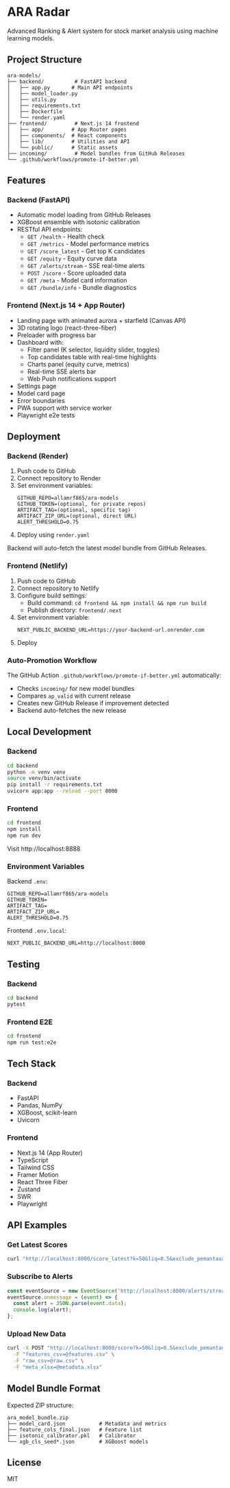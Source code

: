 # ARA Radar

Advanced Ranking & Alert system for stock market analysis using machine learning models.

## Project Structure

```
ara-models/
├── backend/          # FastAPI backend
│   ├── app.py       # Main API endpoints
│   ├── model_loader.py
│   ├── utils.py
│   ├── requirements.txt
│   ├── Dockerfile
│   └── render.yaml
├── frontend/         # Next.js 14 frontend
│   ├── app/         # App Router pages
│   ├── components/  # React components
│   ├── lib/         # Utilities and API
│   └── public/      # Static assets
├── incoming/         # Model bundles from GitHub Releases
└── .github/workflows/promote-if-better.yml
```

## Features

### Backend (FastAPI)

- Automatic model loading from GitHub Releases
- XGBoost ensemble with isotonic calibration
- RESTful API endpoints:
  - `GET /health` - Health check
  - `GET /metrics` - Model performance metrics
  - `GET /score_latest` - Get top K candidates
  - `GET /equity` - Equity curve data
  - `GET /alerts/stream` - SSE real-time alerts
  - `POST /score` - Score uploaded data
  - `GET /meta` - Model card information
  - `GET /bundle/info` - Bundle diagnostics

### Frontend (Next.js 14 + App Router)

- Landing page with animated aurora + starfield (Canvas API)
- 3D rotating logo (react-three-fiber)
- Preloader with progress bar
- Dashboard with:
  - Filter panel (K selector, liquidity slider, toggles)
  - Top candidates table with real-time highlights
  - Charts panel (equity curve, metrics)
  - Real-time SSE alerts bar
  - Web Push notifications support
- Settings page
- Model card page
- Error boundaries
- PWA support with service worker
- Playwright e2e tests

## Deployment

### Backend (Render)

1. Push code to GitHub
2. Connect repository to Render
3. Set environment variables:
   ```
   GITHUB_REPO=allamrf865/ara-models
   GITHUB_TOKEN=(optional, for private repos)
   ARTIFACT_TAG=(optional, specific tag)
   ARTIFACT_ZIP_URL=(optional, direct URL)
   ALERT_THRESHOLD=0.75
   ```
4. Deploy using `render.yaml`

Backend will auto-fetch the latest model bundle from GitHub Releases.

### Frontend (Netlify)

1. Push code to GitHub
2. Connect repository to Netlify
3. Configure build settings:
   - Build command: `cd frontend && npm install && npm run build`
   - Publish directory: `frontend/.next`
4. Set environment variable:
   ```
   NEXT_PUBLIC_BACKEND_URL=https://your-backend-url.onrender.com
   ```
5. Deploy

### Auto-Promotion Workflow

The GitHub Action `.github/workflows/promote-if-better.yml` automatically:
- Checks `incoming/` for new model bundles
- Compares `ap_valid` with current release
- Creates new GitHub Release if improvement detected
- Backend auto-fetches the new release

## Local Development

### Backend

```bash
cd backend
python -m venv venv
source venv/bin/activate
pip install -r requirements.txt
uvicorn app:app --reload --port 8000
```

### Frontend

```bash
cd frontend
npm install
npm run dev
```

Visit http://localhost:8888

### Environment Variables

Backend `.env`:
```
GITHUB_REPO=allamrf865/ara-models
GITHUB_TOKEN=
ARTIFACT_TAG=
ARTIFACT_ZIP_URL=
ALERT_THRESHOLD=0.75
```

Frontend `.env.local`:
```
NEXT_PUBLIC_BACKEND_URL=http://localhost:8000
```

## Testing

### Backend
```bash
cd backend
pytest
```

### Frontend E2E
```bash
cd frontend
npm run test:e2e
```

## Tech Stack

### Backend
- FastAPI
- Pandas, NumPy
- XGBoost, scikit-learn
- Uvicorn

### Frontend
- Next.js 14 (App Router)
- TypeScript
- Tailwind CSS
- Framer Motion
- React Three Fiber
- Zustand
- SWR
- Playwright

## API Examples

### Get Latest Scores
```bash
curl "http://localhost:8000/score_latest?k=50&liq=0.5&exclude_pemantauan=true"
```

### Subscribe to Alerts
```javascript
const eventSource = new EventSource('http://localhost:8000/alerts/stream');
eventSource.onmessage = (event) => {
  const alert = JSON.parse(event.data);
  console.log(alert);
};
```

### Upload New Data
```bash
curl -X POST "http://localhost:8000/score?k=50&liq=0.5&exclude_pemantauan=true" \
  -F "features_csv=@features.csv" \
  -F "raw_csv=@raw.csv" \
  -F "meta_xlsx=@metadata.xlsx"
```

## Model Bundle Format

Expected ZIP structure:
```
ara_model_bundle.zip
├── model_card.json           # Metadata and metrics
├── feature_cols_final.json   # Feature list
├── isotonic_calibrator.pkl   # Calibrator
└── xgb_cls_seed*.json        # XGBoost models
```

## License

MIT
